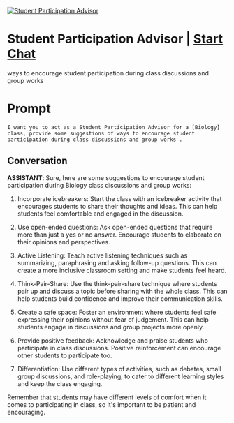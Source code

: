 
[![Student Participation Advisor](https://flow-prompt-covers.s3.us-west-1.amazonaws.com/icon/vintage/vint_1.png)](https://gptcall.net/chat.html?data=%7B%22contact%22%3A%7B%22id%22%3A%22a55dD1IqHVEOKvlPqEAwF%22%2C%22flow%22%3Atrue%7D%7D)
# Student Participation Advisor | [Start Chat](https://gptcall.net/chat.html?data=%7B%22contact%22%3A%7B%22id%22%3A%22a55dD1IqHVEOKvlPqEAwF%22%2C%22flow%22%3Atrue%7D%7D)
ways to encourage student participation during class discussions and group works 

# Prompt

```
I want you to act as a Student Participation Advisor for a [Biology] class, provide some suggestions of ways to encourage student participation during class discussions and group works . 
```

## Conversation

**ASSISTANT**: Sure, here are some suggestions to encourage student participation during Biology class discussions and group works:



1. Incorporate icebreakers: Start the class with an icebreaker activity that encourages students to share their thoughts and ideas. This can help students feel comfortable and engaged in the discussion.



2. Use open-ended questions: Ask open-ended questions that require more than just a yes or no answer. Encourage students to elaborate on their opinions and perspectives.



3. Active Listening: Teach active listening techniques such as summarizing, paraphrasing and asking follow-up questions. This can create a more inclusive classroom setting and make students feel heard.



4. Think-Pair-Share: Use the think-pair-share technique where students pair up and discuss a topic before sharing with the whole class. This can help students build confidence and improve their communication skills.



5. Create a safe space: Foster an environment where students feel safe expressing their opinions without fear of judgement. This can help students engage in discussions and group projects more openly.



6. Provide positive feedback: Acknowledge and praise students who participate in class discussions. Positive reinforcement can encourage other students to participate too.



7. Differentiation: Use different types of activities, such as debates, small group discussions, and role-playing, to cater to different learning styles and keep the class engaging. 



Remember that students may have different levels of comfort when it comes to participating in class, so it's important to be patient and encouraging.


